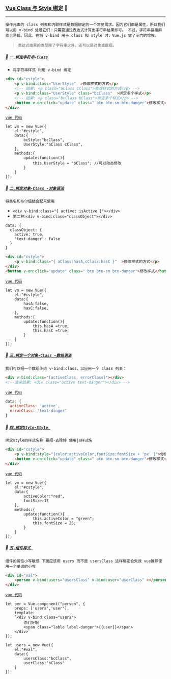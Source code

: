 ### [Vue Class 与 Style 绑定](#top) <b id="top"></b> :maple_leaf:

-----
`操作元素的 class 列表和内联样式是数据绑定的一个常见需求。因为它们都是属性，所以我们可以用 v-bind 处理它们：只需要通过表达式计算出字符串结果即可。
不过，字符串拼接麻烦且易错。因此，在将 v-bind 用于 class 和 style 时，Vue.js 做了专门的增强。`
>`表达式结果的类型除了字符串之外，还可以是对象或数组。`

##### :maple_leaf: [`一.绑定字符串-Class`](#top)
* `将字符串样式 利用 v-bind 绑定`
```html
<div id="cstyle">
    <p v-bind:class="UserStyle"  >修改样式的方式</p>
    <!-- 结果: <p class="aClass cClass">修改样式的方式</p> -->
    <p v-bind:class="UserStyle" class="bcClass"  >绑定多个样式</p>
    <!-- 结果: <p class="bcClass bClass">绑定多个样式</p> -->
    <button v-on:click="update" class=" btn btn-sm btn-danger">修改样式</button>
</div>
```
[`vue 代码`](#top)
```node
let vm = new Vue({
    el:"#cstyle",
    data:{
        bcStyle:"bcClass",
        UserStyle:"aClass cClass",
    },
    methods:{
        update:function(){
            this.UserStyle = "bClass"; //可以动态修改
        }
    }
});
```
##### :maple_leaf: [`二.绑定对象-Class -对象语法`](#top)
`将类名和布尔值结合起来使用` 
* `<div v-bind:class="{ active: isActive }"></div>`
* `第二种`:`<div v-bind:class="classObject"></div>`

```node
data: {
  classObject: {
    active: true,
    'text-danger': false
  }
}
```
```html
<div id="cstyle">
    <p v-bind:class="{ aClass:hasA,cClass:hasC }"  >修改样式的方式</p>
</div>
<button v-on:click="update" class=" btn btn-sm btn-danger">修改样式</button>
```
[`vue 代码`](#top)
```node
let vm = new Vue({
    el:"#cstyle",
    data:{
        hasA:false,
        hasC:false,
    },
    methods:{
        update:function(){
            this.hasA =true;
            this.hasC =true;
        }
    }
});
```
##### :maple_leaf: [`三.绑定一个对象-Class -数组语法`](#top)
`我们可以把一个数组传给 v-bind:class，以应用一个 class 列表：`
```html
<div v-bind:class="[activeClass, errorClass]"></div>
<!--渲染结果: <div class="active text-danger"></div> -->
```
[`vue 代码`](#top)
```javascript
data: {
  activeClass: 'active',
  errorClass: 'text-danger'
}
```
##### :maple_leaf: [`四.绑定Style-Style `](#top)
`绑定style的样式名称 要把-去除掉 使用js样式名`
```html
<div id="cstyle">
    <p v-bind:style="{color:activeColor,fontSize:fontSize + 'px' }">你们好啊，来看看新的样式吧！</p>
    <button v-on:click="update" class=" btn btn-sm btn-danger">修改样式</button>
</div>
```
[`vue 代码`](#top)
```node
let vm = new Vue({
    el:"#cstyle",
    data:{
        activeColor:"red",
        fontSize:17
    },
    methods:{
        update:function(){
            this.activeColor = "green";
            this.fontSize = 25;
        }
    }
});
```
##### :maple_leaf: [`五.组件样式 `](#top)
`组件的属性小写敏感 下面应该用 users 而不是 usersClass 这样绑定会失效 vue推荐使用一个单词的小写`
```html
<div id="val">
    <person v-bind:users="usersClass" v-bind:user="userClass" ></person>
</div>
```
[`vue 代码`](#top)
```node
let per = Vue.component("person", {
    props: ['users','user'],
    template:
    `<div v-bind:class="users">
        你们好啊
        <span class="lable label-danger">{{user}}</span>
    </div>`
});

let users = new Vue({
    el:"#val",
    data:{
        usersClass:"bcClass",
        userClass:"bClass"
    }
}); 
```
